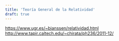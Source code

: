 ```yaml
---
title: 'Teoría General de la Relatividad'
draft: true
---
```


https://www.ugr.es/~bjanssen/relatividad.html http://www.tapir.caltech.edu/~chirata/ph236/2011-12/
